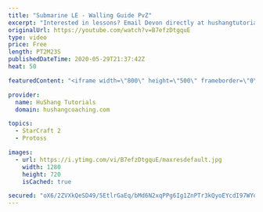 ```yaml
---
title: "Submarine LE - Walling Guide PvZ"
excerpt: "Interested in lessons? Email Devon directly at hushangtutorials@outlook.com ------------------------------------------------------------------------------------------------------- Want to support HuShang Tutorials directly? Patreon is a website where you can contribute a monthly donation that will help"
originalUrl: https://youtube.com/watch?v=B7efzDtgquE
type: video
price: Free
length: PT2M23S
publishedDateTime: 2020-05-29T21:37:42Z
heat: 50

featuredContent: "<iframe width=\"800\" height=\"500\" frameborder=\"0\" src=\"https://www.youtube.com/embed/B7efzDtgquE\" allow=\"accelerometer; autoplay; encrypted-media; gyroscope; picture-in-picture\" allowfullscreen></iframe>"

provider:
  name: HuShang Tutorials
  domain: hushangcoaching.com

topics:
  - StarCraft 2
  - Protoss

images:
  - url: https://i.ytimg.com/vi/B7efzDtgquE/maxresdefault.jpg
    width: 1280
    height: 720
    isCached: true

secured: "oX6/2ZVXkQeSD49/5EtlrGaEq/bMd6N2xqPPg6Ig1ZnPTr3kQyoEYcdI97WYojSMOmTog4s9pvFkCyeNQW9yzX+8Jue/iLzdB8OaDOTyGHBcuF4kJMBI4WxMsObtp9Iy11SBrcI5hk5vvmU/65syCsZ6D9TE0SKN7piXNPoWUtlpsAfEGR7G7bxnF4sOAk0g+s0g6zD3kZ3iSv0tMSWAV93SGRK8gDcLwOx2vF92p/rV4O9yzrk5fm5/Q8YainY7WkWswAbt9yj5mV05+F8N56QZ1cVpE1SO/DWcz85gWRELCZaDJDUkde7jQdQFmlV+jPLftvcLHLsVYYBGFcS/rXcY9uiAt2iM3R7In1k3WKuQL/mg5zgqArlEuOsNEdmx4CkKMYAiDDXSe7NBEDGV1K4AhmWZ2xOj2t3vtr2bojI=;wCmorjYeWdCVXTBhbhV9Mg=="
---
```


